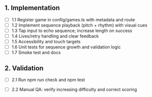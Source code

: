 ## 1. Implementation
- [ ] 1.1 Register game in config/games.ts with metadata and route
- [ ] 1.2 Implement sequence playback (pitch + rhythm) with visual cues
- [ ] 1.3 Tap input to echo sequence; increase length on success
- [ ] 1.4 Lives/retry handling and clear feedback
- [ ] 1.5 Accessibility and touch targets
- [ ] 1.6 Unit tests for sequence growth and validation logic
- [ ] 1.7 Smoke test and docs

## 2. Validation
- [ ] 2.1 Run npm run check and npm test
- [ ] 2.2 Manual QA: verify increasing difficulty and correct scoring

